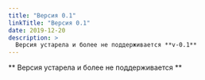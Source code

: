 ```yaml
---
title: "Версия 0.1"
linkTitle: "Версия 0.1"
date: 2019-12-20
description: >
  Версия устарела и более не поддерживается **v-0.1**
---
```


** Версия устарела и более не поддерживается **